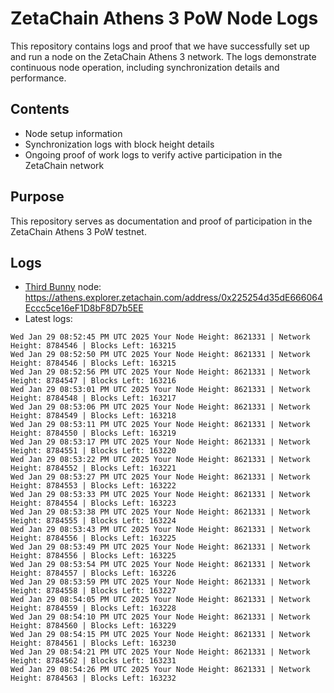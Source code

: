 # ZetaChain Athens 3 PoW Node Logs
This repository contains logs and proof that we have successfully set up and run a node on the ZetaChain Athens 3 network. The logs demonstrate continuous node operation, including synchronization details and performance.

## Contents
- Node setup information
- Synchronization logs with block height details
- Ongoing proof of work logs to verify active participation in the ZetaChain network

## Purpose
This repository serves as documentation and proof of participation in the ZetaChain Athens 3 PoW testnet.

## Logs

- [Third Bunny](https://thirdbunny.xyz/) node: https://athens.explorer.zetachain.com/address/0x225254d35dE666064Eccc5ce16eF1D8bF8D7b5EE
- Latest logs:
```
Wed Jan 29 08:52:45 PM UTC 2025 Your Node Height: 8621331 | Network Height: 8784546 | Blocks Left: 163215
Wed Jan 29 08:52:50 PM UTC 2025 Your Node Height: 8621331 | Network Height: 8784546 | Blocks Left: 163215
Wed Jan 29 08:52:56 PM UTC 2025 Your Node Height: 8621331 | Network Height: 8784547 | Blocks Left: 163216
Wed Jan 29 08:53:01 PM UTC 2025 Your Node Height: 8621331 | Network Height: 8784548 | Blocks Left: 163217
Wed Jan 29 08:53:06 PM UTC 2025 Your Node Height: 8621331 | Network Height: 8784549 | Blocks Left: 163218
Wed Jan 29 08:53:11 PM UTC 2025 Your Node Height: 8621331 | Network Height: 8784550 | Blocks Left: 163219
Wed Jan 29 08:53:17 PM UTC 2025 Your Node Height: 8621331 | Network Height: 8784551 | Blocks Left: 163220
Wed Jan 29 08:53:22 PM UTC 2025 Your Node Height: 8621331 | Network Height: 8784552 | Blocks Left: 163221
Wed Jan 29 08:53:27 PM UTC 2025 Your Node Height: 8621331 | Network Height: 8784553 | Blocks Left: 163222
Wed Jan 29 08:53:33 PM UTC 2025 Your Node Height: 8621331 | Network Height: 8784554 | Blocks Left: 163223
Wed Jan 29 08:53:38 PM UTC 2025 Your Node Height: 8621331 | Network Height: 8784555 | Blocks Left: 163224
Wed Jan 29 08:53:43 PM UTC 2025 Your Node Height: 8621331 | Network Height: 8784556 | Blocks Left: 163225
Wed Jan 29 08:53:49 PM UTC 2025 Your Node Height: 8621331 | Network Height: 8784556 | Blocks Left: 163225
Wed Jan 29 08:53:54 PM UTC 2025 Your Node Height: 8621331 | Network Height: 8784557 | Blocks Left: 163226
Wed Jan 29 08:53:59 PM UTC 2025 Your Node Height: 8621331 | Network Height: 8784558 | Blocks Left: 163227
Wed Jan 29 08:54:05 PM UTC 2025 Your Node Height: 8621331 | Network Height: 8784559 | Blocks Left: 163228
Wed Jan 29 08:54:10 PM UTC 2025 Your Node Height: 8621331 | Network Height: 8784560 | Blocks Left: 163229
Wed Jan 29 08:54:15 PM UTC 2025 Your Node Height: 8621331 | Network Height: 8784561 | Blocks Left: 163230
Wed Jan 29 08:54:21 PM UTC 2025 Your Node Height: 8621331 | Network Height: 8784562 | Blocks Left: 163231
Wed Jan 29 08:54:26 PM UTC 2025 Your Node Height: 8621331 | Network Height: 8784563 | Blocks Left: 163232
```
